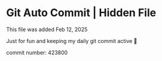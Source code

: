 # Git Auto Commit | Hidden File

This file was added Feb 12, 2025

Just for fun and keeping my daily git commit active 🤪

commit number: 423800
